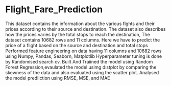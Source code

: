 # Flight_Fare_Prediction
This dataset contains the information about the various flghts and their prices according to their source and destination.
The dataset also describes how the prices varies by the total stops to reach the destination, The dataset contains 10682 rows and 11 columns.
 Here we have to predict the price of a flight based on the source and destination and total stops
Performed feature engineering on data having 11
columns and 10682 rows using Numpy, Pandas,
Seaborn, Matplotlib
Hyperparameter tuning is done by Randomised
search cv.
Built And Traiined the model using Random Forest
Regression,evaulated the model usimg distplot by
comparing the skewness of the data and also
evaluated using the scatter plot.
Analysed the model predIiction using RMSE, MSE, and MAE
